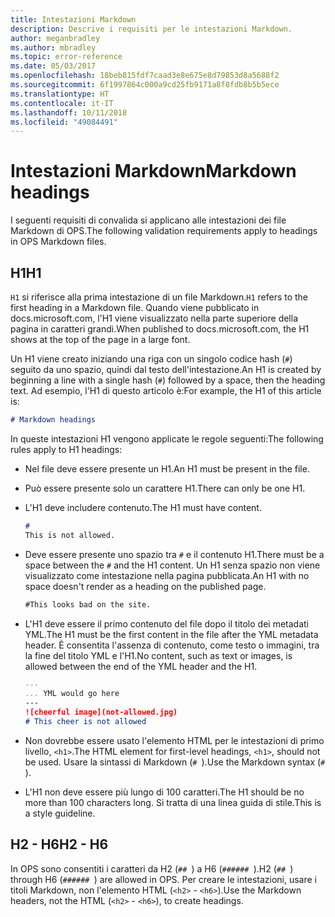 ```yaml
---
title: Intestazioni Markdown
description: Descrive i requisiti per le intestazioni Markdown.
author: meganbradley
ms.author: mbradley
ms.topic: error-reference
ms.date: 05/03/2017
ms.openlocfilehash: 18beb815fdf7caad3e8e675e8d79853d8a5688f2
ms.sourcegitcommit: 6f1997864c000a9cd25fb9171a8f8fdb8b5b5ece
ms.translationtype: HT
ms.contentlocale: it-IT
ms.lasthandoff: 10/11/2018
ms.locfileid: "49084491"
---
```

# <a name="markdown-headings"></a><span data-ttu-id="97747-103">Intestazioni Markdown</span><span class="sxs-lookup"><span data-stu-id="97747-103">Markdown headings</span></span>

<span data-ttu-id="97747-104">I seguenti requisiti di convalida si applicano alle intestazioni dei file Markdown di OPS.</span><span class="sxs-lookup"><span data-stu-id="97747-104">The following validation requirements apply to headings in OPS Markdown files.</span></span>

## <a name="h1"></a><span data-ttu-id="97747-105">H1</span><span class="sxs-lookup"><span data-stu-id="97747-105">H1</span></span>

<span data-ttu-id="97747-106">`H1` si riferisce alla prima intestazione di un file Markdown.</span><span class="sxs-lookup"><span data-stu-id="97747-106">`H1` refers to the first heading in a Markdown file.</span></span> <span data-ttu-id="97747-107">Quando viene pubblicato in docs.microsoft.com, l'H1 viene visualizzato nella parte superiore della pagina in caratteri grandi.</span><span class="sxs-lookup"><span data-stu-id="97747-107">When published to docs.microsoft.com, the H1 shows at the top of the page in a large font.</span></span>

<span data-ttu-id="97747-108">Un H1 viene creato iniziando una riga con un singolo codice hash (`#`) seguito da uno spazio, quindi dal testo dell'intestazione.</span><span class="sxs-lookup"><span data-stu-id="97747-108">An H1 is created by beginning a line with a single hash (`#`) followed by a space, then the heading text.</span></span> <span data-ttu-id="97747-109">Ad esempio, l'H1 di questo articolo è:</span><span class="sxs-lookup"><span data-stu-id="97747-109">For example, the H1 of this article is:</span></span>

```md
# Markdown headings
```

<span data-ttu-id="97747-110">In queste intestazioni H1 vengono applicate le regole seguenti:</span><span class="sxs-lookup"><span data-stu-id="97747-110">The following rules apply to H1 headings:</span></span>

- <span data-ttu-id="97747-111">Nel file deve essere presente un H1.</span><span class="sxs-lookup"><span data-stu-id="97747-111">An H1 must be present in the file.</span></span>
- <span data-ttu-id="97747-112">Può essere presente solo un carattere H1.</span><span class="sxs-lookup"><span data-stu-id="97747-112">There can only be one H1.</span></span>
- <span data-ttu-id="97747-113">L'H1 deve includere contenuto.</span><span class="sxs-lookup"><span data-stu-id="97747-113">The H1 must have content.</span></span>

  ```markdown
  # 
  This is not allowed.
  ```
- <span data-ttu-id="97747-114">Deve essere presente uno spazio tra `#` e il contenuto H1.</span><span class="sxs-lookup"><span data-stu-id="97747-114">There must be a space between the `#` and the H1 content.</span></span> <span data-ttu-id="97747-115">Un H1 senza spazio non viene visualizzato come intestazione nella pagina pubblicata.</span><span class="sxs-lookup"><span data-stu-id="97747-115">An H1 with no space doesn't render as a heading on the published page.</span></span>

  ```markdown
  #This looks bad on the site.
  ```
- <span data-ttu-id="97747-116">L'H1 deve essere il primo contenuto del file dopo il titolo dei metadati YML.</span><span class="sxs-lookup"><span data-stu-id="97747-116">The H1 must be the first content in the file after the YML metadata header.</span></span> <span data-ttu-id="97747-117">È consentita l'assenza di contenuto, come testo o immagini, tra la fine del titolo YML e l'H1.</span><span class="sxs-lookup"><span data-stu-id="97747-117">No content, such as text or images, is allowed between the end of the YML header and the H1.</span></span>

  ```markdown
  ---
  ... YML would go here
  ---
  ![cheerful image](not-allowed.jpg)
  # This cheer is not allowed
  ```
- <span data-ttu-id="97747-118">Non dovrebbe essere usato l'elemento HTML per le intestazioni di primo livello, `<h1>`.</span><span class="sxs-lookup"><span data-stu-id="97747-118">The HTML element for first-level headings, `<h1>`, should not be used.</span></span> <span data-ttu-id="97747-119">Usare la sintassi di Markdown (`# `).</span><span class="sxs-lookup"><span data-stu-id="97747-119">Use the Markdown syntax (`# `).</span></span>
- <span data-ttu-id="97747-120">L'H1 non deve essere più lungo di 100 caratteri.</span><span class="sxs-lookup"><span data-stu-id="97747-120">The H1 should be no more than 100 characters long.</span></span> <span data-ttu-id="97747-121">Si tratta di una linea guida di stile.</span><span class="sxs-lookup"><span data-stu-id="97747-121">This is a style guideline.</span></span>

## <a name="h2---h6"></a><span data-ttu-id="97747-122">H2 - H6</span><span class="sxs-lookup"><span data-stu-id="97747-122">H2 - H6</span></span>

<span data-ttu-id="97747-123">In OPS sono consentiti i caratteri da H2 (`## `) a H6 (`###### `).</span><span class="sxs-lookup"><span data-stu-id="97747-123">H2 (`## `) through H6 (`###### `) are allowed in OPS.</span></span> <span data-ttu-id="97747-124">Per creare le intestazioni, usare i titoli Markdown, non l'elemento HTML (`<h2>` - `<h6>`).</span><span class="sxs-lookup"><span data-stu-id="97747-124">Use the Markdown headers, not the HTML (`<h2>` - `<h6>`), to create headings.</span></span>
